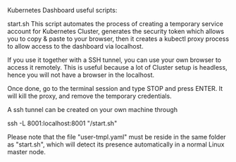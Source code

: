 Kubernetes Dashboard useful scripts:

start.sh
This script automates the process of creating a temporary service account for Kubernetes Cluster, generates the security token which allows you to copy & paste to your browser, then it creates a kubectl proxy process to allow access to the dashboard via localhost.

If you use it together with a SSH tunnel, you can use your own browser to access it remotely. This is useful because a lot of Cluster setup is headless, hence you will not have a browser in the localhost.

Once done, go to the terminal session and type STOP and press ENTER. It will kill the proxy, and remove the temporary credentials.

A ssh tunnel can be created on your own machine through

ssh -L 8001:localhost:8001 <master-node> "<path-to-script>/start.sh"
  
Please note that the file "user-tmpl.yaml" must be reside in the same folder as "start.sh", which will detect its presence automatically in a normal Linux master node.
